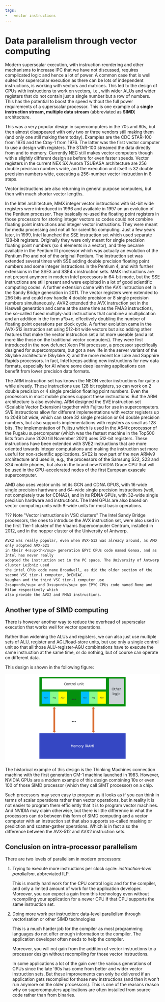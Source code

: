 ```yaml
---
tags:
-   vector instructions
---
```


# Data parallelism through vector computing

Modern superscalar execution, with instruction reordering and other 
mechanisms to increase IPC that we have not discussed, requires complicated
logic and hence a lot of power. A common case that is well suited for
superscalar execution as there can be lots of independent instructions,
is working with vectors and matrices. 
This led to the design of CPUs with instructions to work on vectors,
i.e., with wider ALUs and wider registers that do not contain just a single
number but a row of numbers. This has the potential to boost the speed
without the full power requirements of a superscalar processor. 
This is one example of a **single instruction stream, multiple data stream**
(abbreviated as **SIMD**) architecture.

This was a very popular design in supercomputers in the 70s and 80s, but 
then almost disappeared with only two or three vendors still making them
(and only one still making them today).
Examples are the CDC STAR-100 from 1974 and the Cray-1 from 1976. 
The latter was the first vector computer to use a design with registers.
The STAR-100 streamed the data directly from and to memory.
Currently NEC still makes vector computers though with a slightly different
design as before for even faster speeds. Vector registers in the current
NEX SX Aurora TSUBASA architecture are 256 double precision numbers wide,
and the execution unit itself is 32 double precision numbers wide, executing
a 256-number vector instruction in 8 steps.

Vector instructions are also returning in general purpose computers, but then with
much shorter vector lengths.

In the Intel architecture, MMX integer vector instructions with 64-bit wide registers
were introduced in 1996 and available in 1997 on an evolution of the Pentium processor. They basically re-used
the floating point registers in those processors for storing integer vectors so codes
could not combine floating point instructions and integer vector instructions.
They were meant for media processing and not all for scientific computing.
Just a few years later, in 1999, Intel launched the SSE instruction set which used
separate 128-bit registers. Originally they were only meant for single precision
floating point numbers (so 4 elements in a vector), and they became available in 
the Pentium III processor which was actually an evolution of the Pentium Pro and not of 
the original Pentium. The instruction set was extended several times with SSE adding
double precision floating point numbers and some integer instructions in the Pentium 4, 
and with further extensions in the SSE3 and SSE4.x instruction sets. MMX instructions are
not present anymore in modern Intel processors in 64-bit mode, but the SSE instructions
are still present and were exploited in a lot of good scientific computing codes.
A further extension came with the AVX instruction set in the Sandy Bridge generation in
2011. The vector registers were extended to 256 bits and could now handle 4 double precision
or 8 single precision numbers simultaneously. AVX2 extended the AVX instruction set 
in the Haswell generation and came at the same time as the FMA3 instructions,
the so-called fused multiply-add instructions that combine a multiplication and an
addition in the form a*b+c, effectively doubling the number of floating point operations
per clock cycle. 
A further evolution came in the AVX-512 instruction set using 512-bit wide vectors but also
adding other features that make the vector instruction set a lot more useable (and a lot more
like those on the traditional vector computers). They were first introduced in the now
defunct Xeon Phi processor, a processor specifically designed for supercomputers, but
got a new life in the server variant of the Skylake architecture (Skylake X) and the more
recent Ice Lake and Sapphire Rapids processors. In fact, Intel keeps adding new instructions
for new data formats, especially for AI where some deep learning applications can benefit
from lower precision data formats.

The ARM instruction set has known the NEON vector instructions for quite a while already.
These instructions use 128 bit registers, so can work on 2 double precision or 4 single precision
floating point numbers. Even the processors in most mobile phones support these instructions.
But the ARM architecture is also evolving. ARM designed the SVE instruction set
(Scalable Vector Extension) together with Fujitsu for use in supercomputers. SVE instructions
allow for different implementations with vector registers up to 2048 bit wide, which can store
32 single precision or 64 double precision numbers, but also supports implementations with 
registers as small as 128 bits. The implementation of Fujitsu which is used in the A64fx processor 
of the Fugaku supercomputer (which was the fastest machine in the Top500 lists from June 2020 till November 2021)
uses 512-bit registers. These instructions have been extended with SVE2 instructions that are more
oriented towards integer computations and making the instruction set more useful for non-scientific
applications. SVE2 is now part of the new ARMv9 architecture and used in, e.g., the processors
of the Samsung S22, S23 and S24 mobile phones, but also in the brand new NVIDIA Grace CPU that will
be used in the GPU-accelerated nodes of the first European exascale supercomputer.

AMD also uses vector units int its GCN and CDNA GPUS, with 16-wide single precision 
hardware and 64-wide single precision instructions (well, not completely true for CDNA2), 
and in its RDNA GPUs, with 
32-wide single precision hardware and instructions. The Intel GPUs are also based
on vector computing units with 8-wide units for most basic operations.

??? Note "Vector instructions in VSC clusters"
    The Intel Sandy Bridge processors, the ones to introduce the AVX instruction set,
    were also used in the first
    Tier-1 cluster of the Vlaams Supercomputer Centrum, installed in 2012, and in the
    hopper cluster of the University of Antwerp.

    AVX2 was really popular, even when AVX-512 was already around, as AMD only adopted AVX-521
    in their 4<sup>th</sup> generation EPYC CPUs code named Genoa, and as Intel has never really
    adopted the instruction set in the PC space. The University of Antwerp cluster Leibniz used
    the intel CPUs code name Broadwell, as did the older section of the second VSC tier-1 computer, BrENIAC.
    Vaughan and the third VSC tier-1 computer use
    2<sup>nd</sup> and 3<sup>rd</sup> gen EPYC CPUs code named Rome and Milan respectively which
    also provide the AVX2 and FMA3 instructions.


## Another type of SIMD computing

There is however another way to reduce the overhead of superscalar execution
that works well for vector operations. 

Rather than widening the ALUs and registers, we can also just use
multiple sets of ALU, register and AGU/load-store units,
but use only a single control unit so that all those
ALU-register-AGU combinations have to execute the same
instruction at the same time, or do nothing, but of course
can operate on different data.

This design is shown in the following figure:

![SIMD with shared instruction decoder](../img/C02_S05_01_SIMD_CM.png)

The historical example of this design is the Thinking Machines connection machine 
with the first generation CM-1 machine launched in 1983. However, NVIDIA GPUs are a 
modern example of this design combining 10s or even 100 of those SIMD processor
(which they call SIMT processor) on a chip.

Such processors may seen easy to program as it looks as if you can think in terms
of scalar operations rather than vector operations, but in reality it is not easier
to program them efficiently that it is to program vector machines. And NVIDIA may claim
otherwise, but there is little difference in what the processors can do between this
form of SIMD computing and a vector computer with an instruction set that also 
supports so-called masking or prediction and scatter-gather operations.
Which is in fact also the difference between the AVX-512 and AVX2 instruction 
sets.


## Conclusion on intra-processor parallelism

There are two levels of parallelism in modern processors:

1.  Trying to execute more instructions per clock cycle: *instruction-level parallelism*, abbreviated ILP.

    This is mostly hard work for the CPU control logic and for the compiler, and
    only a limited amount of work for the application developer.
    Moreover, you can expect a gain from this technology even without recompiling
    your application for a newer CPU if that CPU supports the same instruction set.

2.  Doing more work per instruction: data-level parallelism through vectorisation or other SIMD technologies

    This is a much harder job for the compiler as most programming languages do not 
    offer enough information to the compiler. The application developer often needs
    to help the compiler.

    Moreover, you will not gain from the addition of vector instructions to a processor
    design without recompiling for those vector instructions.

    In some applications a lot of the gain over the various generations of CPUs since the late
    '90s has come from better and wider vector instruction sets. But these improvements can
    only be delivered if an application gets recompiled for those new instructions (and then
    it won't run anymore on the older processors). This is one of the reasons reason why on supercomputers
    applications are often installed from source code rather than from binaries.


